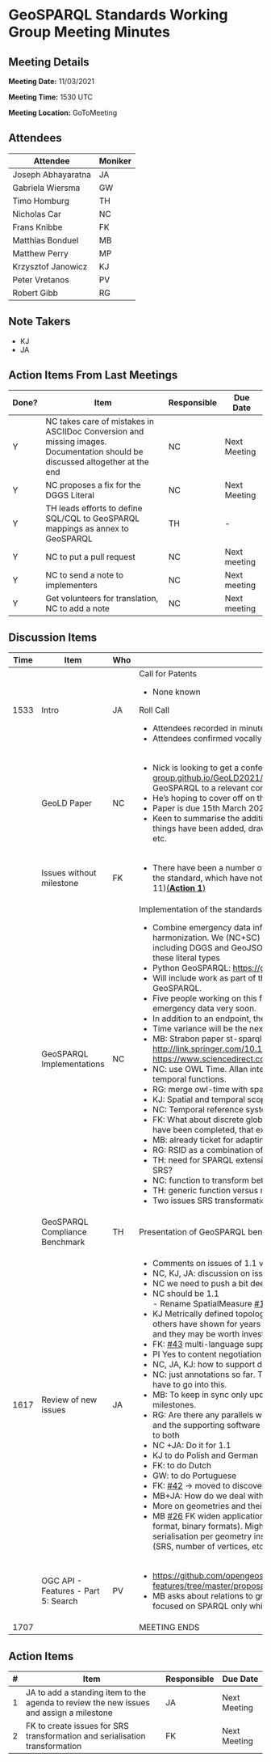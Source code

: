 # GeoSPARQL Standards Working Group Meeting Minutes
## Meeting Details
**Meeting Date:** 11/03/2021

**Meeting Time:** 1530 UTC

**Meeting Location:** GoToMeeting  

## Attendees
Attendee | Moniker |
---- | ---- |
Joseph Abhayaratna | JA |
Gabriela Wiersma | GW |
Timo Homburg | TH |
Nicholas Car | NC |
Frans Knibbe | FK |
Matthias Bonduel | MB |
Matthew Perry | MP |
Krzysztof Janowicz | KJ |
Peter Vretanos | PV |
Robert Gibb | RG |

## Note Takers
- KJ
- JA

## Action Items From Last Meetings
Done? | Item | Responsible | Due Date |
---- | ---- | ---- | --- |
Y | NC takes care of mistakes in ASCIIDoc Conversion and missing images. Documentation should be discussed altogether at the end | NC | Next Meeting |
Y | NC proposes a fix for the DGGS Literal | NC | Next Meeting |
Y | TH leads efforts to define SQL/CQL to GeoSPARQL mappings as annex to GeoSPARQL | TH | - |
Y | NC to put a pull request | NC | Next meeting |
Y | NC to send a note to implementers | NC | Next meeting |
Y | Get volunteers for translation, NC to add a note | NC | Next meeting |

## Discussion Items
Time | Item | Who | Notes |
---- | ---- | ---- | ---- |
1533 | Intro | JA | Call for Patents<ul><li>None known</li></ul>Roll Call<ul><li>Attendees recorded in minutes</li><li>Attendees confirmed vocally</li></ul> |
<br/> | GeoLD Paper | NC | <ul><li>Nick is looking to get a conference paper together for GeoLOD  (https://dice-group.github.io/GeoLD2021/) as a way of advertising the new edition of GeoSPARQL to a relevant community</li><li>He’s hoping to cover off on the new things being added to GeoSPARQL 1.1.</li><li>Paper is due 15th March 2021</li><li>Keen to summarise the additions and provide some background on why those things have been added, drawn from the white paper, recent OGC testbeds, etc.</li></ul> |
<br/> | Issues without milestone | FK | <ul><li>There have been a number of new issues added since we started working on the standard, which have not been assigned a Milestone (e.g., GeoSPARQL 11)[(**Action 1**)](#action_1)</li></ul> |
<br/> | GeoSPARQL Implementations | NC | Implementation of the standards<ul><li> Combine emergency data information, e.g., on wildfires. This will include harmonization. We (NC+SC) use GeoSPARQL version 1.1.. Mix of standards including DGGS and GeoJSON. Need to prepare spatial querying functions for these literal types</li><li> Python GeoSPARQL: https://github.com/RDFLib/rdflib-geosparql/ </li><li> Will include work as part of the Jena framework that now also supports GeoSPARQL.</li><li> Five people working on this full-time. We will have a public endpoint for the emergency data very soon.</li><li> In addition to an endpoint, there will also be a Linked Data API.</li><li> Time variance will be the next big step, e.g., for GeoSPARQL 2.0</li><li>MB: Strabon paper st-sparql including temporality for wildfires in Greece: http://link.springer.com/10.1007/978-3-642-35176-1_19 and https://www.sciencedirect.com/science/article/abs/pii/S1570826814000031 </li><li> NC: use OWL Time. Allan interval algebra could be integrated to support temporal functions.</li><li> RG: merge owl-time with spatial operations</li><li> KJ: Spatial and temporal scoping may also be of interest to GeoSPARQL 2.0</li><li> NC: Temporal reference systems</li><li> FK: What about discrete global grid systems? There are already tickets, which have been completed, that explore DGGS Literals.</li><li> MB: already ticket for adapting getSRID function to SRS terminology?</li><li> RG: RSID as a combination of spatial and temporal RS IDs.</li><li> TH: need for SPARQL extension function to transform geometry between two SRS?</li><li> NC: function to transform between geometry serializations?</li><li> TH: generic function versus many different pair-wise functions.</li><li> Two issues SRS transformation and serialization transformation [(**Action 2**)](#action_2)</li></ul>|
<br/> | GeoSPARQL Compliance Benchmark | TH | Presentation of GeoSPARQL benchmark: what and when? Nothing new to report.|
1617 | Review of new issues | JA | <ul><li>Comments on issues of 1.1 versus 2.0</li><li> NC, KJ, JA: discussion on issue #83 on spatial measures.</li><li> NC we need to push a bit deeper beyond simple comment to address this.</li><li> NC should be 1.1<br/>- Rename SpatialMeasure [#103](https://github.com/opengeospatial/ogc-geosparql/issues/103)</li><li> KJ Metrically defined topological relations  → Egenhofer and Celementini and others have shown for years the need for going beyond crisp RC8 relations and they may be worth investigating at some stage. Maybe 1.2</li><li> FK: [#43](https://github.com/opengeospatial/ogc-geosparql/issues/43) multi-language support → content negotiation</li><li> PI Yes to content negotiation</li><li> NC, JA, KJ: how to support different languages in the GeoSPARQL ontology.</li><li> NC: just annotations so far. There is more here and a lot of research would have to go into this.</li><li> MB: To keep in sync only update other languages than English after milestones.</li><li> RG: Are there any parallels with the TC211 multi-lingual glossary of Terms and the supporting software geolexica? cf https://www.isotc211.org/ for lunks to both</li><li> NC +JA: Do it for 1.1</li><li> KJ to do Polish and German</li><li> FK: to do Dutch</li><li> GW: to do  Portuguese</li><li> FK: [#42](https://github.com/opengeospatial/ogc-geosparql/issues/42) → moved to discovery and 1.2 or 2.0</li><li> MB+JA: How do we deal with RDF* and SPARQL* → moved to questions</li><li> More on geometries and their representation beyond literals → 2.0</li><li> MB [#26](https://github.com/opengeospatial/ogc-geosparql/issues/26) FK widen applications beyond geographic data (3D, any geometry format, binary formats). Might need to implement a restriction to max 1 serialisation per geometry instance  (breaking change) for adding metadata (SRS, number of vertices, etc.) regarding the geometry serialisation. -> 2.0 </li></ul> |
<br/> | OGC API - Features - Part 5: Search | PV | <ul><li> https://github.com/opengeospatial/ogcapi-features/tree/master/proposals/search</li><li>MB asks about relations to grlc: https://github.com/CLARIAH/grlc => more focused on SPARQL only while OGC API is broader (SQL, CQL, SPARQL, etc)</li></ul> |
1707 | | | MEETING ENDS |

## Action Items
\# | Item | Responsible | Due Date |
---- | ---- | ---- | ---- |
<span name="action_1">1</span> | JA to add a standing item to the agenda to review the new issues and assign a milestone | JA | Next Meeting |
<span name="action_2">2</span> | FK to create issues for SRS transformation and serialisation transformation | FK | Next Meeting |
